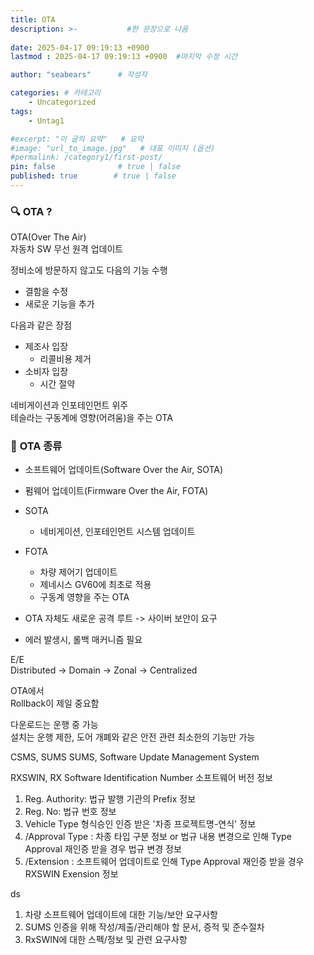 ```yaml
---
title: OTA
description: >-           #한 문장으로 나옴
  
date: 2025-04-17 09:19:13 +0900
lastmod : 2025-04-17 09:19:13 +0900  #마지막 수정 시간

author: "seabears"      # 작성자

categories: # 카테고리
    - Uncategorized  
tags: 
    - Untag1

#excerpt: "이 글의 요약"   # 요약
#image: "url_to_image.jpg"   # 대표 이미지 (옵션)
#permalink: /category1/first-post/
pin: false              # true | false
published: true        # true | false
---
```



### 🔍 **OTA ?**
OTA(Over The Air)  
자동차 SW 무선 원격 업데이트  

정비소에 방문하지 않고도 다음의 기능 수행
- 결함을 수정
- 새로운 기능을 추가


다음과 같은 장점
- 제조사 입장
  - 리콜비용 제거
- 소비자 입장
  - 시간 절약


네비게이션과 인포테인먼트 위주  
테슬라는 구동계에 영향(어려움)을 주는 OTA  


### 🛜 **OTA 종류**
- 소프트웨어 업데이트(Software Over the Air, SOTA)
- 펌웨어 업데이트(Firmware Over the Air, FOTA)

- SOTA 
  - 네비게이션, 인포테인먼트 시스템 업데이트
- FOTA
  - 차량 제어기 업데이트
  - 제네시스 GV60에 최초로 적용
  - 구동계 영향을 주는 OTA
  
- OTA 자체도 새로운 공격 루트 -> 사이버 보안이 요구
- 에러 발생시, 롤백 매커니즘 필요



E/E  
Distributed -> Domain -> Zonal -> Centralized  


OTA에서  
Rollback이 제일 중요함  

다운로드는 운행 중 가능  
설치는 운행 제한, 도어 개폐와 같은 안전 관련 최소한의 기능만 가능  


CSMS, SUMS 
SUMS, Software Update Management System  

RXSWIN, RX Software Identification Number
소프트웨어 버전 정보
1. Reg. Authority: 법규 발행 기관의 Prefix 정보
2. Reg. No: 법규 번호 정보
3. Vehicle Type 형식승인 인증 받은 '차종 프로젝트명-연식' 정보
4. /Approval Type : 차종 타입 구분 정보 or 법규 내용 변경으로 인해 Type Approval 재인증 받을 경우 법규 변경 정보
5. /Extension : 소프트웨어 업데이트로 인해 Type Approval 재인증 받을 경우 RXSWIN Exension 정보

ds

1. 차량 소프트웨어 업데이트에 대한 기능/보안 요구사항
2. SUMS 인증을 위해 작성/제출/관리해야 할 문서, 증적 및 준수절차
3. RxSWIN에  대한 스펙/정보 및 관련 요구사항



